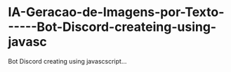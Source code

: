 # IA-Geracao-de-Imagens-por-Texto------Bot-Discord-createing-using-javasc
Bot Discord creating using javascscript...
